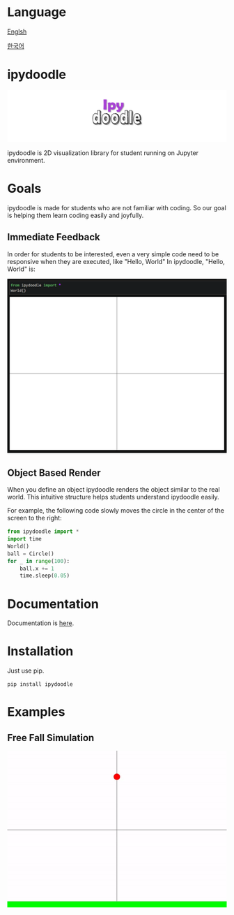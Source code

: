 # Language
[Englsh](README.md)

[한국어](README.ko.md)

# ipydoodle

![image](docs/images/ipydoodle.png)

ipydoodle is 2D visualization library for student running on Jupyter environment.

# Goals

ipydoodle is made for students who are not familiar with coding. So our goal is helping them learn coding easily and joyfully.

## Immediate Feedback

In order for students to be interested, even a very simple code need to be responsive when they are executed, like "Hello, World" In ipydoodle, "Hello, World" is:

![image](docs/images/helloworld.png)

## Object Based Render

When you define an object ipydoodle renders the object similar to the real world. This intuitive structure helps students understand ipydoodle easily.

For example, the following code slowly moves the circle in the center of the screen to the right:
```python
from ipydoodle import *
import time
World()
ball = Circle()
for _ in range(100):
    ball.x += 1
    time.sleep(0.05)
```

# Documentation

Documentation is [here](https://github.com/team-monolith-product/ipydoodle/wiki).

# Installation

Just use pip.

```
pip install ipydoodle
```

# Examples

## Free Fall Simulation

![image](docs/images/example1.gif)